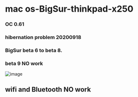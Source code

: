 # mac os-BigSur-thinkpad-x250
### OC 0.61 
###  hibernation problem 20200918
### BigSur beta 6 to beta 8.
### beta 9 NO work 
![image](https://github.com/teddytaod/macos-BigSur-thinkpad-x250/blob/master/BigSur-beta6.png)
## wifi and Bluetooth NO work
